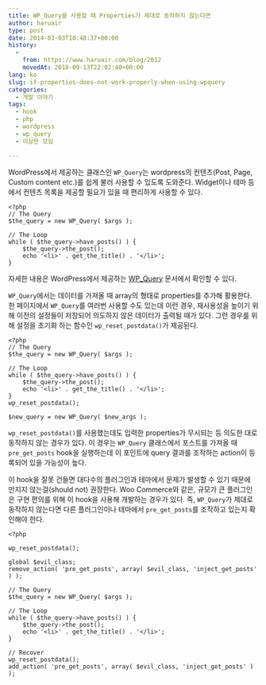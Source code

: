 ```yaml
---
title: WP_Query를 사용할 때 Properties가 제대로 동작하지 않는다면
author: haruair
type: post
date: 2014-03-03T10:48:37+00:00
history:
  - 
    from: https://www.haruair.com/blog/2012
    movedAt: 2018-09-13T22:02:40+00:00
lang: ko
slug: if-properties-does-not-work-properly-when-using-wpquery
categories:
  - 개발 이야기
tags:
  - hook
  - php
  - wordpress
  - wp_query
  - 이상한 모임

---
```

WordPress에서 제공하는 클래스인 `WP_Query`는 wordpress의 컨텐츠(Post, Page, Custom content etc.)를 쉽게 불러 사용할 수 있도록 도와준다. Widget이나 테마 등에서 컨텐츠 목록을 제공할 필요가 있을 때 편리하게 사용할 수 있다.

    <?php    
    // The Query
    $the_query = new WP_Query( $args );
    
    // The Loop
    while ( $the_query->have_posts() ) {
        $the_query->the_post();
        echo '<li>' . get_the_title() . '</li>';
    }
    

자세한 내용은 WordPress에서 제공하는 [WP_Query][1] 문서에서 확인할 수 있다.

`WP_Query`에서는 데이터를 가져올 때 array의 형태로 properties를 추가해 활용한다. 한 페이지에서 `WP_Query`를 여러번 사용할 수도 있는데 이런 경우, 재사용성을 높이기 위해 이전의 설정들이 저장되어 의도하지 않은 데이터가 출력될 때가 있다. 그런 경우를 위해 설정을 초기화 하는 함수인 `wp_reset_postdata()`가 제공된다.

    <?php    
    // The Query
    $the_query = new WP_Query( $args );
    
    // The Loop
    while ( $the_query->have_posts() ) {
        $the_query->the_post();
        echo '<li>' . get_the_title() . '</li>';
    }
    wp_reset_postdata();
    
    $new_query = new WP_Query( $new_args );
    

`wp_reset_postdata()`를 사용했는데도 입력한 properties가 무시되는 등 의도한 대로 동작하지 않는 경우가 있다. 이 경우는 `WP_Query` 클래스에서 포스트를 가져올 때 `pre_get_posts` hook을 실행하는데 이 포인트에 query 결과를 조작하는 action이 등록되어 있을 가능성이 높다.

이 hook을 잘못 건들면 대다수의 플러그인과 테마에서 문제가 발생할 수 있기 때문에 만지지 않는걸(should not) 권장한다. Woo Commerce와 같은, 규모가 큰 플러그인은 구현 편의를 위해 이 hook을 사용해 개발하는 경우가 있다. 즉, `WP_Query`가 제대로 동작하지 않는다면 다른 플러그인이나 테마에서 `pre_get_posts`를 조작하고 있는지 확인해야 한다.

    <?php
    
    wp_reset_postdata();
    
    global $evil_class;
    remove_action( 'pre_get_posts', array( $evil_class, 'inject_get_posts' ) );
    
    // The Query
    $the_query = new WP_Query( $args );
    
    // The Loop
    while ( $the_query->have_posts() ) {
        $the_query->the_post();
        echo '<li>' . get_the_title() . '</li>';
    }
    
    // Recover
    wp_reset_postdata();
    add_action( 'pre_get_posts', array( $evil_class, 'inject_get_posts' ) );

 [1]: http://codex.wordpress.org/Class_Reference/WP_Query